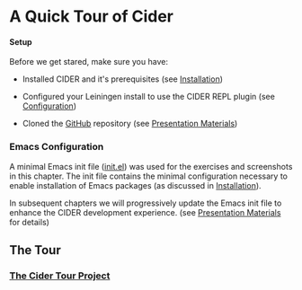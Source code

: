 # A Quick Tour of Cider

#### Setup

Before we get stared, make sure you have:

* Installed CIDER and it's prerequisites (see [Installation](../../Installation/README.md))
    
*  Configured your Leiningen install to use the CIDER REPL plugin (see [Configuration](../../Configuration/README.md))

* Cloned the [GitHub](https://github.com/tbellisiv/clojure-emacs-cider-intro) repository (see [Presentation Materials](../../Presentation_Materials/README.md))

### Emacs Configuration

A minimal Emacs init file ([init.el](https://github.com/tbellisiv/clojure-emacs-cider-intro/blob/master/code/elisp/init_file/00_base/init.el)) was used for the exercises and screenshots in this chapter. The init file contains the minimal configuration necessary to enable installation of Emacs packages (as discussed in [Installation](../../Installation/README.md)).

In subsequent chapters we will progressively update the Emacs init file to enhance the CIDER development experience. (see [Presentation Materials](../../Presentation_Materials/README.md) for details)


## The Tour

### [The Cider Tour Project](Open_Project.md)








